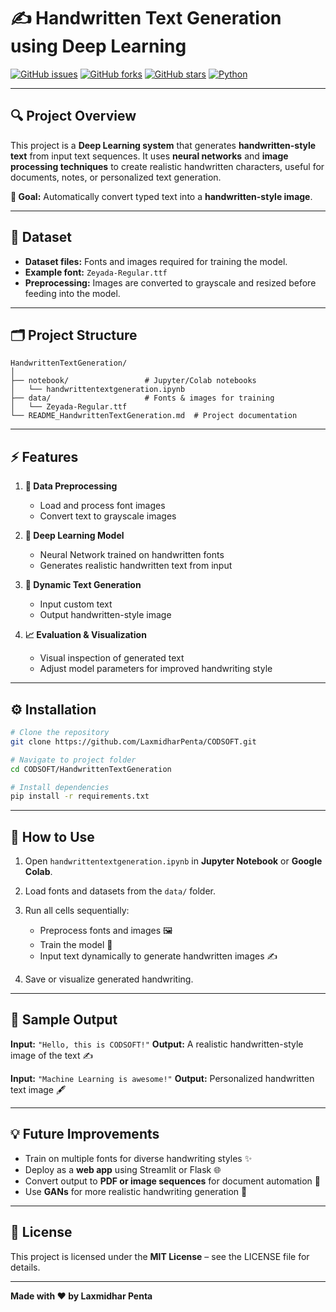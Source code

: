# ✍️ Handwritten Text Generation using Deep Learning

[![GitHub issues](https://img.shields.io/github/issues/LaxmidharPenta/CODSOFT)](https://github.com/LaxmidharPenta/CODSOFT/issues)
[![GitHub forks](https://img.shields.io/github/forks/LaxmidharPenta/CODSOFT)](https://github.com/LaxmidharPenta/CODSOFT/network)
[![GitHub stars](https://img.shields.io/github/stars/LaxmidharPenta/CODSOFT)](https://github.com/LaxmidharPenta/CODSOFT/stargazers)
[![Python](https://img.shields.io/badge/Python-3.12-blue.svg)](https://www.python.org/)

---

## 🔍 Project Overview

This project is a **Deep Learning system** that generates **handwritten-style text** from input text sequences.
It uses **neural networks** and **image processing techniques** to create realistic handwritten characters, useful for documents, notes, or personalized text generation.

**🎯 Goal:** Automatically convert typed text into a **handwritten-style image**.

---

## 📂 Dataset

* **Dataset files:** Fonts and images required for training the model.
* **Example font:** `Zeyada-Regular.ttf`
* **Preprocessing:** Images are converted to grayscale and resized before feeding into the model.

---

## 🗂️ Project Structure

```
HandwrittenTextGeneration/
│
├── notebook/                 # Jupyter/Colab notebooks
│   └── handwrittentextgeneration.ipynb
├── data/                     # Fonts & images for training
│   └── Zeyada-Regular.ttf
└── README_HandwrittenTextGeneration.md  # Project documentation
```

---

## ⚡ Features

1. **🧹 Data Preprocessing**

   * Load and process font images
   * Convert text to grayscale images

2. **🤖 Deep Learning Model**

   * Neural Network trained on handwritten fonts
   * Generates realistic handwritten text from input

3. **💬 Dynamic Text Generation**

   * Input custom text
   * Output handwritten-style image

4. **📈 Evaluation & Visualization**

   * Visual inspection of generated text
   * Adjust model parameters for improved handwriting style

---

## ⚙️ Installation

```bash
# Clone the repository
git clone https://github.com/LaxmidharPenta/CODSOFT.git

# Navigate to project folder
cd CODSOFT/HandwrittenTextGeneration

# Install dependencies
pip install -r requirements.txt
```

---

## 🚀 How to Use

1. Open `handwrittentextgeneration.ipynb` in **Jupyter Notebook** or **Google Colab**.
2. Load fonts and datasets from the `data/` folder.
3. Run all cells sequentially:

   * Preprocess fonts and images 🖼️
   * Train the model 🤖
   * Input text dynamically to generate handwritten images ✍️
4. Save or visualize generated handwriting.

---

## 🔮 Sample Output

**Input:** `"Hello, this is CODSOFT!"`
**Output:** A realistic handwritten-style image of the text ✍️

**Input:** `"Machine Learning is awesome!"`
**Output:** Personalized handwritten text image 🖋️

---

## 💡 Future Improvements

* Train on multiple fonts for diverse handwriting styles ✨
* Deploy as a **web app** using Streamlit or Flask 🌐
* Convert output to **PDF or image sequences** for document automation 📄
* Use **GANs** for more realistic handwriting generation 🧠

---

## 📝 License

This project is licensed under the **MIT License** – see the LICENSE file for details.

---

**Made with ❤️ by Laxmidhar Penta**
